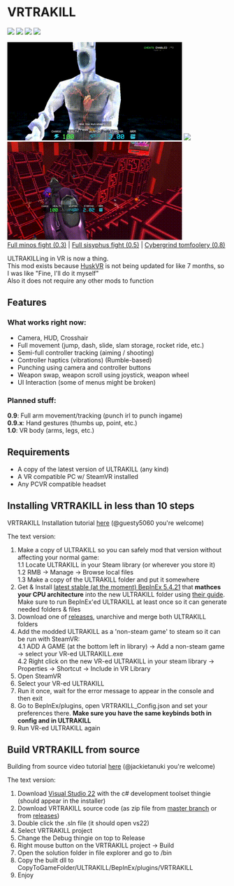 # VRTRAKILL
[![](https://img.shields.io/github/downloads/whateverusername0/VRTRAKILL/total)](https://github.com/whateverusername0/VRTRAKILL/releases)
[![](https://img.shields.io/github/downloads/whateverusername0/VRTRAKILL/latest/total)](https://github.com/whateverusername0/VRTRAKILL/releases)
[![](https://img.shields.io/github/v/release/whateverusername0/VRTRAKILL)](https://github.com/whateverusername0/VRTRAKILL/releases/latest)
[![](https://img.shields.io/discord/1105714562931638326)](https://discord.gg/TTUw5Aevce)

![](/GithubStuff/thypunishmentisdeath.gif) ![](/GithubStuff/youcantescape.gif) ![](/GithubStuff/+execution.gif)  
[Full minos fight (0.3)](https://www.youtube.com/watch?v=yrofGYf_xTI) | [Full sisyphus fight (0.5)](https://www.youtube.com/watch?v=DhcVx6yBEaM) | [Cybergrind tomfoolery (0.8)](https://youtu.be/n2aAljuvpMo)  

ULTRAKILLing in VR is now a thing.  
This mod exists because [HuskVR](https://github.com/TeamDoodz/HuskVR) is not being updated for like 7 months, so I was like "Fine, I'll do it myself"  
Also it does not require any other mods to function  

## Features
### What works right now:
- Camera, HUD, Crosshair
- Full movement (jump, dash, slide, slam storage, rocket ride, etc.)
- Semi-full controller tracking (aiming / shooting)
- Controller haptics (vibrations) (Rumble-based)
- Punching using camera and controller buttons
- Weapon swap, weapon scroll using joystick, weapon wheel
- UI Interaction (some of menus might be broken)
### Planned stuff:
**0.9**: Full arm movement/tracking (punch irl to punch ingame)  
**0.9.x**: Hand gestures (thumbs up, point, etc.)  
**1.0**: VR body (arms, legs, etc.)  

## Requirements
- A copy of the latest version of ULTRAKILL (any kind)
- A VR compatible PC w/ SteamVR installed
- Any PCVR compatible headset

## Installing VRTRAKILL in less than 10 steps
VRTRAKILL Installation tutorial [here](https://www.youtube.com/watch?v=FcTysn8jwFQ) (@guesty5060 you're welcome)

The text version:
1. Make a copy of ULTRAKILL so you can safely mod that version without affecting your normal game:  
  1.1 Locate ULTRAKILL in your Steam library (or wherever you store it)  
  1.2 RMB -> Manage -> Browse local files  
  1.3 Make a copy of the ULTRAKILL folder and put it somewhere  
2. Get & Install [latest stable (at the moment) BepInEx 5.4.21](https://github.com/BepInEx/BepInEx/releases/tag/v5.4.21) that **mathces your CPU architecture** into the new ULTRAKILL folder using [their guide](https://github.com/BepInEx/BepInEx/wiki/Installation). Make sure to run BepInEx'ed ULTRAKILL at least once so it can generate needed folders & files  
3. Download one of [releases](https://github.com/whateverusername0/VRTRAKILL/releases), unarchive and merge both ULTRAKILL folders  
4. Add the modded ULTRAKILL as a 'non-steam game' to steam so it can be run with SteamVR:  
  4.1 ADD A GAME (at the bottom left in library) -> Add a non-steam game -> select your VR-ed ULTRAKILL.exe  
  4.2 Right click on the new VR-ed ULTRAKILL in your steam library -> Properties -> Shortcut -> Include in VR Library  
5. Open SteamVR  
6. Select your VR-ed ULTRAKILL  
7. Run it once, wait for the error message to appear in the console and then exit  
8. Go to BepInEx/plugins, open VRTRAKILL_Config.json and set your preferences there. **Make sure you have the same keybinds both in config and in ULTRAKILL**  
9. Run VR-ed ULTRAKILL again  

## Build VRTRAKILL from source
Building from source video tutorial [here](https://www.youtube.com/watch?v=h1rS-p7aFFo) (@jackietanuki you're welcome)

The text version:
1. Download [Visual Studio 22](https://visualstudio.microsoft.com/vs/) with the c# development toolset thingie (should appear in the installer)  
2. Download VRTRAKILL source code (as zip file from [master branch](https://github.com/whateverusername0/VRTRAKILL/archive/refs/heads/master.zip) or from [releases](https://github.com/whateverusername0/VRTRAKILL/releases))  
3. Double click the .sln file (it should open vs22)  
4. Select VRTRAKILL project
5. Change the Debug thingie on top to Release  
6. Right mouse button on the VRTRAKILL project -> Build
7. Open the solution folder in file explorer and go to /bin
8. Copy the built dll to CopyToGameFolder/ULTRAKILL/BepInEx/plugins/VRTRAKILL
9. Enjoy
